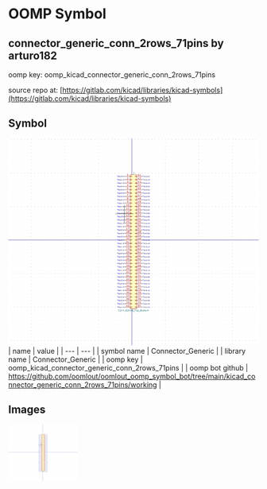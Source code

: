 # OOMP Symbol  
## connector_generic_conn_2rows_71pins  by arturo182  
  
oomp key: oomp_kicad_connector_generic_conn_2rows_71pins  
  
source repo at: [https://gitlab.com/kicad/libraries/kicad-symbols](https://gitlab.com/kicad/libraries/kicad-symbols)  
## Symbol  
  
[![working.png](working_600.png)](working.png)  
| name | value | 
| --- | --- | 
| symbol name | Connector_Generic | 
| library name | Connector_Generic | 
| oomp key | oomp_kicad_connector_generic_conn_2rows_71pins | 
| oomp bot github | https://github.com/oomlout/oomlout_oomp_symbol_bot/tree/main/kicad_connector_generic_conn_2rows_71pins/working | 
## Images  
  
[![working.png](working_140.png)](working.png)  
